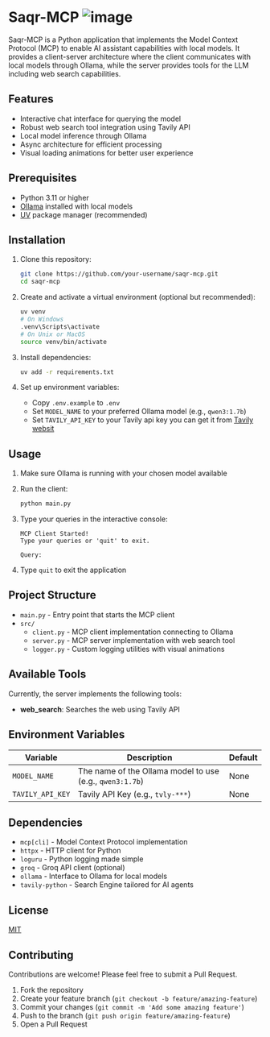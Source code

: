 # Saqr-MCP ![image](https://github.com/user-attachments/assets/2ee374a5-8b63-4f5a-b7fd-5bdae3a05e37)

Saqr-MCP is a Python application that implements the Model Context Protocol (MCP) to enable AI assistant capabilities with local models. It provides a client-server architecture where the client communicates with local models through Ollama, while the server provides tools for the LLM including web search capabilities.

## Features

- Interactive chat interface for querying the model
- Robust web search tool integration using Tavily API
- Local model inference through Ollama
- Async architecture for efficient processing
- Visual loading animations for better user experience

## Prerequisites

- Python 3.11 or higher
- [Ollama](https://ollama.ai/) installed with local models
- [UV](https://github.com/astral-sh/uv) package manager (recommended)

## Installation

1. Clone this repository:

   ```bash
   git clone https://github.com/your-username/saqr-mcp.git
   cd saqr-mcp
   ```

2. Create and activate a virtual environment (optional but recommended):

   ```bash
   uv venv
   # On Windows
   .venv\Scripts\activate
   # On Unix or MacOS
   source venv/bin/activate
   ```

3. Install dependencies:

   ```bash
   uv add -r requirements.txt
   ```

4. Set up environment variables:
   - Copy `.env.example` to `.env`
   - Set `MODEL_NAME` to your preferred Ollama model (e.g., `qwen3:1.7b`)
   - Set `TAVILY_API_KEY` to your Tavily api key you can get it from [Tavily websit](https://app.tavily.com/home)

## Usage

1. Make sure Ollama is running with your chosen model available

2. Run the client:

   ```bash
   python main.py
   ```

3. Type your queries in the interactive console:

   ```
   MCP Client Started!
   Type your queries or 'quit' to exit.

   Query:
   ```

4. Type `quit` to exit the application

## Project Structure

- `main.py` - Entry point that starts the MCP client
- `src/`
  - `client.py` - MCP client implementation connecting to Ollama
  - `server.py` - MCP server implementation with web search tool
  - `logger.py` - Custom logging utilities with visual animations

## Available Tools

Currently, the server implements the following tools:

- **web_search**: Searches the web using Tavily API

## Environment Variables

| Variable     | Description                                              | Default |
| ------------ | -------------------------------------------------------- | ------- |
| `MODEL_NAME` | The name of the Ollama model to use (e.g., `qwen3:1.7b`) | None    |
| `TAVILY_API_KEY` | Tavily API Key (e.g., `tvly-***`) | None |

## Dependencies

- `mcp[cli]` - Model Context Protocol implementation
- `httpx` - HTTP client for Python
- `loguru` - Python logging made simple
- `groq` - Groq API client (optional)
- `ollama` - Interface to Ollama for local models
- `tavily-python` - Search Engine tailored for AI agents

## License

[MIT](LICENSE)

## Contributing

Contributions are welcome! Please feel free to submit a Pull Request.

1. Fork the repository
2. Create your feature branch (`git checkout -b feature/amazing-feature`)
3. Commit your changes (`git commit -m 'Add some amazing feature'`)
4. Push to the branch (`git push origin feature/amazing-feature`)
5. Open a Pull Request
